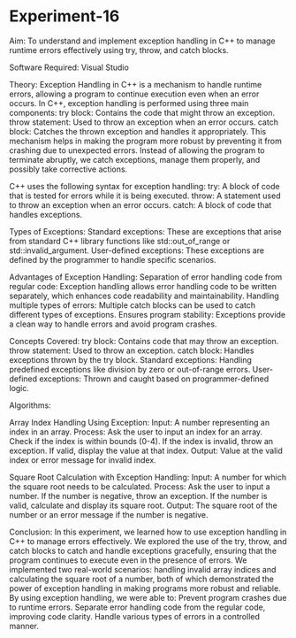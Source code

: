 # Experiment-16
Aim: To understand and implement exception handling in C++ to manage runtime errors effectively using try, throw, and catch blocks.

Software Required: Visual Studio

Theory: Exception Handling in C++ is a mechanism to handle runtime errors, allowing a program to continue execution even when an error occurs. In C++, exception handling is performed using three main components: try block: Contains the code that might throw an exception. throw statement: Used to throw an exception when an error occurs. catch block: Catches the thrown exception and handles it appropriately. This mechanism helps in making the program more robust by preventing it from crashing due to unexpected errors. Instead of allowing the program to terminate abruptly, we catch exceptions, manage them properly, and possibly take corrective actions.

C++ uses the following syntax for exception handling: try: A block of code that is tested for errors while it is being executed. throw: A statement used to throw an exception when an error occurs. catch: A block of code that handles exceptions.

Types of Exceptions: Standard exceptions: These are exceptions that arise from standard C++ library functions like std::out_of_range or std::invalid_argument. User-defined exceptions: These exceptions are defined by the programmer to handle specific scenarios.

Advantages of Exception Handling: Separation of error handling code from regular code: Exception handling allows error handling code to be written separately, which enhances code readability and maintainability. Handling multiple types of errors: Multiple catch blocks can be used to catch different types of exceptions. Ensures program stability: Exceptions provide a clean way to handle errors and avoid program crashes.

Concepts Covered: try block: Contains code that may throw an exception. throw statement: Used to throw an exception. catch block: Handles exceptions thrown by the try block. Standard exceptions: Handling predefined exceptions like division by zero or out-of-range errors. User-defined exceptions: Thrown and caught based on programmer-defined logic.

Algorithms:

Array Index Handling Using Exception: Input: A number representing an index in an array. Process: Ask the user to input an index for an array. Check if the index is within bounds (0-4). If the index is invalid, throw an exception. If valid, display the value at that index. Output: Value at the valid index or error message for invalid index.

Square Root Calculation with Exception Handling: Input: A number for which the square root needs to be calculated. Process: Ask the user to input a number. If the number is negative, throw an exception. If the number is valid, calculate and display its square root. Output: The square root of the number or an error message if the number is negative.

Conclusion: In this experiment, we learned how to use exception handling in C++ to manage errors effectively. We explored the use of the try, throw, and catch blocks to catch and handle exceptions gracefully, ensuring that the program continues to execute even in the presence of errors. We implemented two real-world scenarios: handling invalid array indices and calculating the square root of a number, both of which demonstrated the power of exception handling in making programs more robust and reliable. By using exception handling, we were able to: Prevent program crashes due to runtime errors. Separate error handling code from the regular code, improving code clarity. Handle various types of errors in a controlled manner.
